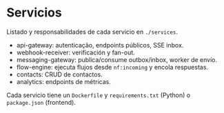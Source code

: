 # Servicios

Listado y responsabilidades de cada servicio en `./services`.

- api-gateway: autenticação, endpoints públicos, SSE inbox.
- webhook-receiver: verificación y fan-out.
- messaging-gateway: publica/consume outbox/inbox, worker de envío.
- flow-engine: ejecuta flujos desde `nf:incoming` y encola respuestas.
- contacts: CRUD de contactos.
- analytics: endpoints de métricas.

Cada servicio tiene un `Dockerfile` y `requirements.txt` (Python) o `package.json` (frontend).
